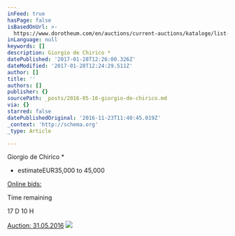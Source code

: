 ```yaml
---
inFeed: true
hasPage: false
isBasedOnUrl: >-
  https://www.dorotheum.com/en/auctions/current-auctions/kataloge/list-lots/auktion/11844-modern-art.html?currentPage=1#lot-2048435
inLanguage: null
keywords: []
description: Giorgio de Chirico *
datePublished: '2017-01-28T12:26:00.326Z'
dateModified: '2017-01-28T12:24:29.511Z'
author: []
title: ''
authors: []
publisher: {}
sourcePath: _posts/2016-05-16-giorgio-de-chirico.md
via: {}
starred: false
datePublishedOriginal: '2016-11-23T11:40:45.019Z'
_context: 'http://schema.org'
_type: Article

---
```

Giorgio de Chirico \*

* estimateEUR35,000 to 45,000

[Online bids:][0]

Time remaining

[][0]

17 D 10 H

[Auction: 31.05.2016][0]
![](https://www.dorotheum.com/38K160531_138_58762_1/Bild/Giorgio-de-Chirico-*.jpg)

[0]: https://www.dorotheum.com/en/auctions/current-auctions/kataloge/list-lots-detail/auktion/11844-modern-art/lotID/414/lot/2048437-giorgio-de-chirico.html?currentPage=1